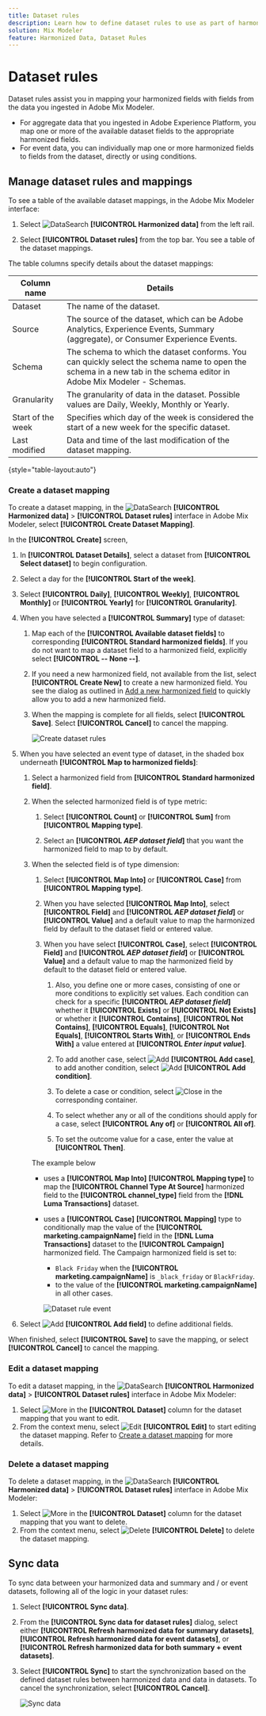 ```yaml
---
title: Dataset rules
description: Learn how to define dataset rules to use as part of harmonizing your data in Adobe Mix Modeler.
solution: Mix Modeler
feature: Harmonized Data, Dataset Rules
---
```


# Dataset rules

Dataset rules assist you in mapping your harmonized fields with fields from the data you ingested in Adobe Mix Modeler.

* For aggregate data that you ingested in Adobe Experience Platform, you map one or more of the available dataset fields to the appropriate harmonized fields. 
* For event data, you can individually map one or more harmonized fields to fields from the dataset, directly or using conditions.


## Manage dataset rules and mappings

To see a table of the available dataset mappings, in the Adobe Mix Modeler interface:

1. Select ![DataSearch](../assets/icons/DataCheck.svg) **[!UICONTROL Harmonized data]** from the left rail.
   
1. Select **[!UICONTROL Dataset rules]** from the top bar. You see a table of the dataset mappings.

The table columns specify details about the dataset mappings:

| Column name            | Details   |
| ---------------------- | ----------|
| Dataset                | The name of the dataset.  |
| Source                 | The source of the dataset, which can be Adobe Analytics, Experience Events, Summary (aggregate), or Consumer Experience Events.   |
| Schema                 | The schema to which the dataset conforms. You can quickly select the schema name to open the schema in a new tab in the schema editor in Adobe Mix Modeler - Schemas.  |
| Granularity            | The granularity of data in the dataset. Possible values are Daily, Weekly, Monthly or Yearly. |
| Start of the week      | Specifies which day of the week is considered the start of a new week for the specific dataset.  |
| Last modified          | Data and time of the last modification of the dataset mapping. |

{style="table-layout:auto"}

### Create a dataset mapping

To create a dataset mapping, in the ![DataSearch](../assets/icons/DataCheck.svg) **[!UICONTROL Harmonized data]** > **[!UICONTROL Dataset rules]** interface in Adobe Mix Modeler, select **[!UICONTROL Create Dataset Mapping]**.

In the **[!UICONTROL Create]** screen, 
 
1. In **[!UICONTROL Dataset Details]**, select a dataset from **[!UICONTROL Select dataset]** to begin configuration.

1. Select a day for the **[!UICONTROL Start of the week]**.

1. Select **[!UICONTROL Daily]**, **[!UICONTROL Weekly]**, **[!UICONTROL Monthly]** or **[!UICONTROL Yearly]** for **[!UICONTROL Granularity]**.

1. When you have selected a **[!UICONTROL Summary]** type of dataset:
   
   1. Map each of the **[!UICONTROL Available dataset fields]** to corresponding **[!UICONTROL Standard harmonized fields]**. If you do not want to map a dataset field to a harmonized field, explicitly select **[!UICONTROL -- None --]**.

   1. If you need a new harmonized field, not available from the list, select **[!UICONTROL Create New]** to create a new harmonized field. You see the dialog as outlined in [Add a new harmonized field](fields.md#add-a-harmonized-field) to quickly allow you to add a new harmonized field.

   1. When the mapping is complete for all fields, select **[!UICONTROL Save]**. Select **[!UICONTROL Cancel]** to cancel the mapping.

      ![Create dataset rules](../assets/dataset-create-summary.png)
  
1. When you have selected an event type of dataset, in the shaded box underneath **[!UICONTROL Map to harmonized fields]**:

   1. Select a harmonized field from **[!UICONTROL Standard harmonized field]**.

   1. When the selected harmonized field is of type metric:

      1. Select **[!UICONTROL Count]** or **[!UICONTROL Sum]** from **[!UICONTROL Mapping type]**.

      1. Select an **[!UICONTROL *AEP dataset field*]** that you want the harmonized field to map to by default.

   1. When the selected field is of type dimension:

      1. Select **[!UICONTROL Map Into]** or **[!UICONTROL Case]** from **[!UICONTROL Mapping type]**.

      1. When you have selected **[!UICONTROL Map Into]**, select **[!UICONTROL Field]** and **[!UICONTROL *AEP dataset field*]** or **[!UICONTROL Value]**  and a default value to map the harmonized field by default to the dataset field or entered value.

      1. When you have select **[!UICONTROL Case]**, select **[!UICONTROL Field]** and **[!UICONTROL *AEP dataset field*]** or **[!UICONTROL Value]**  and a default value to map the harmonized field by default to the dataset field or entered value. 

         1. Also, you define one or more cases, consisting of one or more conditions to explicitly set values. Each condition can check for a specific **[!UICONTROL *AEP dataset field*]** whether it **[!UICONTROL Exists]** or **[!UICONTROL Not Exists]** or whether it **[!UICONTROL Contains]**, **[!UICONTROL Not Contains]**, **[!UICONTROL Equals]**, **[!UICONTROL Not Equals]**, **[!UICONTROL Starts With]**, or **[!UICONTROL Ends With]** a value entered at **[!UICONTROL *Enter input value*]**.

         1. To add another case, select ![Add](../assets/icons/AddCircle.svg) **[!UICONTROL Add case]**, to add another condition, select ![Add](../assets/icons/AddCircle.svg) **[!UICONTROL Add condition]**.

         1. To delete a case or condition, select ![Close](../assets/icons/Close.svg) in the corresponding container.

         1. To select whether any or all of the conditions should apply for a case, select **[!UICONTROL Any of]** or **[!UICONTROL All of]**.

         1. To set the outcome value for a case, enter the value at **[!UICONTROL Then]**.

      The example below 

      * uses a **[!UICONTROL Map Into]** **[!UICONTROL Mapping type]** to map the **[!UICONTROL Channel Type At Source]** harmonized field to the **[!UICONTROL channel_type]** field from the **[!DNL Luma Transactions]** dataset.
  
      * uses a **[!UICONTROL Case]** **[!UICONTROL Mapping]** type to conditionally map the value of the **[!UICONTROL marketing.campaignName]** field in the **[!DNL Luma Transactions]** dataset to the **[!UICONTROL Campaign]** harmonized field. The Campaign harmonized field is set to:
         
        * `Black Friday` when the **[!UICONTROL marketing.campaignName]** is `_black_friday` or `BlackFriday`. 
        * to the value of the **[!UICONTROL marketing.campaignName]** in all other cases.

         ![Dataset rule event](../assets/dataset-create-event.png)

1. Select ![Add](../assets/icons/AddCircle.svg) **[!UICONTROL Add field]** to define additional fields.

When finished, select **[!UICONTROL Save]** to save the mapping, or select **[!UICONTROL Cancel]** to cancel the mapping.


### Edit a dataset mapping

To edit a dataset mapping, in the ![DataSearch](../assets/icons/DataCheck.svg) **[!UICONTROL Harmonized data]** > **[!UICONTROL Dataset rules]** interface in Adobe Mix Modeler:

1. Select ![More](../assets/icons/More.svg) in the **[!UICONTROL Dataset]** column for the dataset mapping that you want to edit.
1. From the context menu, select ![Edit](../assets/icons/Edit.svg) **[!UICONTROL Edit]** to start editing the dataset mapping. Refer to [Create a dataset mapping](#create-a-dataset-mapping) for more details.


### Delete a dataset mapping

To delete a dataset mapping, in the ![DataSearch](../assets/icons/DataCheck.svg) **[!UICONTROL Harmonized data]** > **[!UICONTROL Dataset rules]** interface in Adobe Mix Modeler:

1. Select ![More](../assets/icons/More.svg) in the **[!UICONTROL Dataset]** column for the dataset mapping that you want to delete.
1. From the context menu, select ![Delete](../assets/icons/Delete.svg) **[!UICONTROL Delete]** to delete the dataset mapping. 
   

## Sync data

To sync data between your harmonized data and summary and / or event datasets, following all of the logic in your dataset rules: 

1. Select **[!UICONTROL Sync data]**.

1. From the **[!UICONTROL Sync data for dataset rules]** dialog, select either **[!UICONTROL Refresh harmonized data for summary datasets]**, **[!UICONTROL Refresh harmonized data for event datasets]**, or **[!UICONTROL Refresh harmonized data for both summary + event datasets]**.
   
1. Select **[!UICONTROL Sync]** to start the synchronization based on the defined dataset rules between harmonized data and data in datasets. To cancel the synchronization, select **[!UICONTROL Cancel]**.

   ![Sync data](../assets/sync-data.png)

